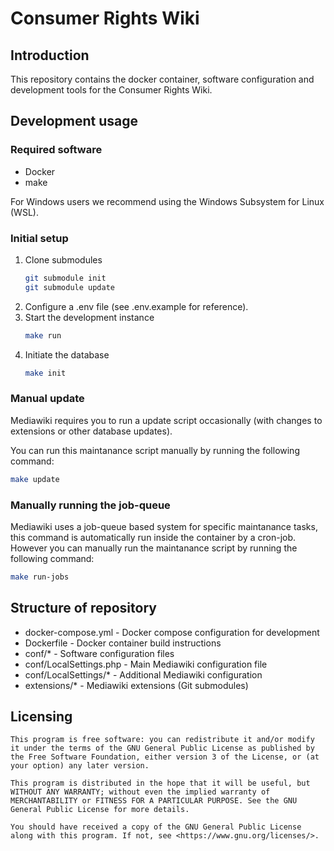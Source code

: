 # Consumer Rights Wiki

## Introduction

This repository contains the docker container, software configuration and development tools for the Consumer Rights Wiki.

## Development usage

### Required software
- Docker
- make

For Windows users we recommend using the Windows Subsystem for Linux (WSL).

### Initial setup
1. Clone submodules
    ```sh
    git submodule init
    git submodule update
    ```
2. Configure a .env file (see .env.example for reference).
3. Start the development instance 
    ```sh
    make run
    ```
4. Initiate the database 
    ```sh
    make init
    ```

### Manual update
Mediawiki requires you to run a update script occasionally (with changes to extensions or other database updates).

You can run this maintanance script manually by running the following command:
```sh
make update
```

### Manually running the job-queue
Mediawiki uses a job-queue based system for specific maintanance tasks, this command is automatically run inside the container by a cron-job. However you can manually run the maintanance script by running the following command:
```sh
make run-jobs
```

## Structure of repository
- docker-compose.yml - Docker compose configuration for development
- Dockerfile - Docker container build instructions
- conf/* - Software configuration files
- conf/LocalSettings.php - Main Mediawiki configuration file
- conf/LocalSettings/* - Additional Mediawiki configuration
- extensions/* - Mediawiki extensions (Git submodules)
## Licensing
```
This program is free software: you can redistribute it and/or modify it under the terms of the GNU General Public License as published by the Free Software Foundation, either version 3 of the License, or (at your option) any later version.

This program is distributed in the hope that it will be useful, but WITHOUT ANY WARRANTY; without even the implied warranty of MERCHANTABILITY or FITNESS FOR A PARTICULAR PURPOSE. See the GNU General Public License for more details.

You should have received a copy of the GNU General Public License along with this program. If not, see <https://www.gnu.org/licenses/>.
```
